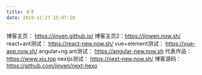 ```yaml
---
title: 关于
date: 2019-11-27 15:07:19
---
```


博客主页： https://jinven.github.io/
博客主页2：https://jinwen.now.sh/
react+ant测试： https://react-new.now.sh/
vue+element测试： https://vue-app.now.sh/
angular+ng.ant测试： https://angular-new.now.sh
代表作品： https://www.xiu.top
nextjs测试： https://next-new.now.sh/
博客源码： https://github.com/jinven/next-hexo

